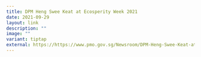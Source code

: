 ```yaml
---
title: DPM Heng Swee Keat at Ecosperity Week 2021
date: 2021-09-29
layout: link
description: ""
image: ""
variant: tiptap
external: https://https://www.pmo.gov.sg/Newsroom/DPM-Heng-Swee-Keat-at-Ecosperity-Week-2021
---
```


